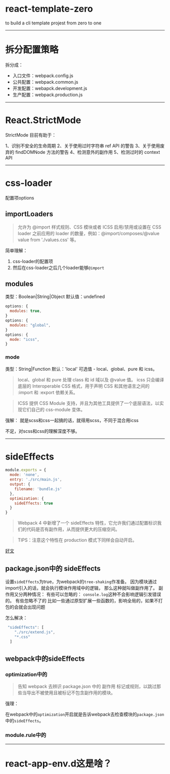 # react-template-zero
to build a cli template projest from zero to one

---

# 拆分配置策略

拆分成：
  * 入口文件：webpack.config.js
  * 公共配置：webpack.common.js
  * 开发配置：webapck.development.js
  * 生产配置：webpack.production.js

---

# React.StrictMode

StrictMode 目前有助于：

  1、识别不安全的生命周期
  2、关于使用过时字符串 ref API 的警告
  3、关于使用废弃的 findDOMNode 方法的警告
  4、检测意外的副作用
  5、检测过时的 context API

---

# css-loader 
配置项options
## importLoaders
> 允许为 @import 样式规则、CSS 模块或者 ICSS 启用/禁用或设置在 CSS loader 之前应用的 loader 的数量，例如：@import/composes/@value value from './values.css' 等。

简单理解：
1. css-loader的配置项
2. 然后在css-loader之后几个loader能够`@import`

## modules
类型：Boolean|String|Object 默认值：undefined
```js
options: {
  modules: true,
}
options: {
  modules: "global",
}
options: {
  mode: "icss",
}
```
### mode
类型：String|Function 默认：'local'
可选值 - local、global、pure 和 icss。

> local、global 和 pure 处理 class 和 id 域以及 @value 值。 icss 只会编译底层的 Interoperable CSS 格式，用于声明 CSS 和其他语言之间的 :import 和 :export 依赖关系。

> ICSS 提供 CSS Module 支持，并且为其他工具提供了一个底层语法，以实现它们自己的 css-module 变体。

强解：
就是scss和css一起搞的话，就得用scss，不同于混合用icss

不足，对scss和css的理解深度不够。

---

# sideEffects

```js
module.exports = {
  mode: 'none',
  entry: './src/main.js',
  output: {
    filename: 'bundle.js'
  },
  optimization: {
    sideEffects: true
  }
}
```

> Webpack 4 中新增了一个 sideEffects 特性，它允许我们通过配置标识我们的代码是否有副作用，从而提供更大的压缩空间。

>TIPS：注意这个特性在 production 模式下同样会自动开启。

[好文](https://www.freesion.com/article/31111139934/#2_sideEffects_284)

## package.json中的 sideEffects
设置`sideEffects`为true，为webpack的`tree-shaking`作准备。
因为模块通过import引入的话，就会执行模块作用域中的逻辑， 那么这种就叫做副作用了。
副作用又分两种情况：
有些可以忽略的：
`console.log`这种不会影响逻辑引发错误的。
有些忽略不了的
比如一些通过原型扩展一些函数的，影响全局的，如果不打包的会就会出现问题

怎么解决：
```js
 "sideEffects": [
    "./src/extend.js",
    "*.css"
  ]
```

## webpack中的sideEffects
### optimization中的
> 告知 webpack 去辨识 package.json 中的 副作用 标记或规则，以跳过那些当导出不被使用且被标记不包含副作用的模块。

强理：

在webpack中的`optimization`开启就是告诉webpack去检查模块的`package.json`中的`sideEffects`。

### module.rule中的

---

# react-app-env.d这是啥？



  
  